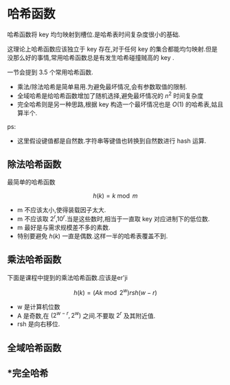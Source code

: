 # 哈希函数

哈希函数将 key 均匀映射到槽位.是哈希表时间复杂度很小的基础.

这理论上哈希函数应该独立于 key 存在,对于任何 key 的集合都能均匀映射.但是没那么好的事情,常用哈希函数总是有发生哈希碰撞贼高的 key .

一节会提到 3.5 个常用哈希函数.

- 乘法/除法哈希是简单易用.为避免最坏情况,会有参数取值的限制.
- 全域哈希是给哈希函数增加了随机选择,避免最坏情况的 $n^2$ 时间复杂度
- 完全哈希则是另一种思路,根据 key 构造一个最坏情况也是 $O(1)$ 的哈希表,姑且算半个.

ps:

- 这里假设键值都是自然数.字符串等键值也转换到自然数进行 hash 运算.

## 除法哈希函数

最简单的哈希函数

$$
h(k) = k \bmod m
$$

- m 不应该太小,使得装载因子太大.
- m 不应该取 $2^r$,$10^r$.当是这些数时,相当于一直取 key 对应进制下的低位数.
- m 最好是与需求规模差不多的素数.
- 特别要避免 $h(k)$ 一直是偶数.这样一半的哈希表覆盖不到.

## 乘法哈希函数

下面是课程中提到的乘法哈希函数.应该是er'ji

$$
h(k) = (Ak \bmod 2^w) rsh (w - r)
$$

- w 是计算机位数
- A 是奇数,在 $(2^{w-r},2^w)$ 之间.不要取 $2^r$ 及其附近值.
- rsh 是向右移位.

## 全域哈希函数

## \*完全哈希

